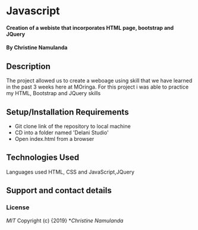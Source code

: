 # Javascript
#### Creation of a webiste that incorporates HTML page, bootstrap and JQuery
#### By **Christine Namulanda**
## Description
The project allowed us to create a weboage using skill that we have learned in the past 3 weeks here at MOringa. For this project i was able to practice my HTML, Bootstrap and JQuery skills
## Setup/Installation Requirements
* Git clone link of the repository to local machine
* CD into a folder named 'Delani Studio'
* Open index.html from a browser
## Technologies Used
Languages used HTML, CSS and JavaScript,JQuery
## Support and contact details

### License
*MIT*
Copyright (c) {2019} **Christine Namulanda*
